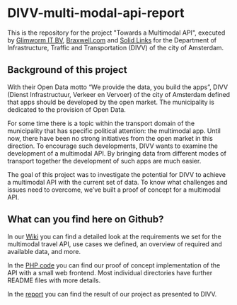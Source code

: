 DIVV-multi-modal-api-report
===========================

This is the repository for the project "Towards a Multimodal API", executed
by 
[Glimworm IT BV](http://glimworm.com/),
[Braxwell.com](http://www.braxwell.com/) and 
[Solid Links](http://solidlinks.nl/) for the 
Department of Infrastructure, Traffic and Transportation (DIVV) of the city
of Amsterdam.


Background of this project
--------------------------
With their Open Data motto “We provide the data, you build the apps”,
DIVV (Dienst Infrastructuur, Verkeer en Vervoer) of the city of Amsterdam
defined that apps should be developed by the open market.
The municipality is dedicated to the provision of Open Data.
 
For some time there is a topic within the transport domain of the 
municipality that has specific political attention: the multimodal app. 
Until now, there have been no strong initiatives from the open market in 
this direction. To encourage such developments, DIVV wants to examine the 
development of a multimodal API. By bringing data from different modes of 
transport together the development of such apps are much easier.

The goal of this project was to investigate the potential for DIVV to achieve 
a multimodal API with the current set of data. To know what challenges and 
issues need to overcome, we’ve built a proof of concept for a multimodal API.


What can you find here on Github?
---------------------------------
In our [Wiki](../../wiki/) you can find a detailed look at the requirements we 
set for the multimodal travel API, use cases we defined, an overview of 
required and available data, and more.

In the [PHP code](php/) you can find our proof of concept implementation of 
the API with a small web frontend. Most individual directories have further
README files with more details.

In the [report](IVV%20-%20Multimodal%20API%20-%20Report%20v1%200%20130403.pdf) 
you can find the result of our project as presented to DIVV.

